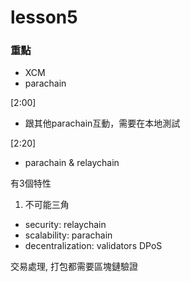 # lesson5

### 重點
* XCM
* parachain

[2:00]
* 跟其他parachain互動，需要在本地測試

[2:20]
* parachain & relaychain

有3個特性
1. 不可能三角
* security: relaychain
* scalability: parachain
* decentralization: validators DPoS

交易處理, 打包都需要區塊鏈驗證
